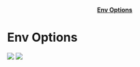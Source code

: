 <p align="center">
    <a href="https://github.com/Zhiqiang-Wu/EnvOptions2" style="font-weight: bold">Env Options</a>
</p>

# Env Options

![](https://img.shields.io/github/license/Zhiqiang-Wu/EnvOptions2) ![](https://img.shields.io/github/package-json/v/Zhiqiang-Wu/EnvOptions2)